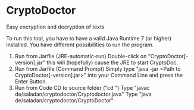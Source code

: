 # CryptoDoctor
Easy encryption and decryption of texts

To run this tool, you have to have a valid Java Runtime 7 (or higher) installed.
You have different possibilities to run the program.
1. Run from Jarfile (JRE-automatic-run)
Double-click on "CryptoDoctor[-version].jar" this will (hopefully) cause the JRE to start CryptoDoc.
2. Run from Jarfile (Command Prompt)
Simply type "java -jar <Path to CryptoDoctor[-version].jar>" into your Command Line and press the Enter Button.
3. Run from Code
CD to source folder ("cd <path>")
Type "javac de/saladan/cryptodoctor/Cryptodoctor.java"
Type "java de/saladan/cryptodoctor/CryptoDoctor"
